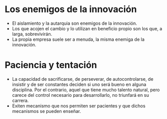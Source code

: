 # Los enemigos de la innovación

- El aislamiento y la autarquia son enemigos de la innovación.
- Los que acojen el cambio y lo utilizan en beneficio propio son los que, a larga, sobrevivirán.
- La propia empresa suele ser a menuda, la misma enemiga de la innovación.

# Paciencia y tentación

- La capacidad de sacrificarse, de perseverar, de autocontrolarse, de insistir y de ser constantes deciden si uno será bueno en alguna disciplina. Por el contrario, aquel que tiene mucho talento natural, pero carece del control necesario para desarrollarlo, no triunfará en su carrera.
- Exiten mecanismo que nos permiten ser pacientes y que dichos mecanismos se pueden enseñar.